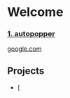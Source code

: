 # Welcome

<h3><a href="https://github.com/lyndskg/autopopper">1. autopopper</a></h3>

[google.com](Egg)

## Projects

- [
